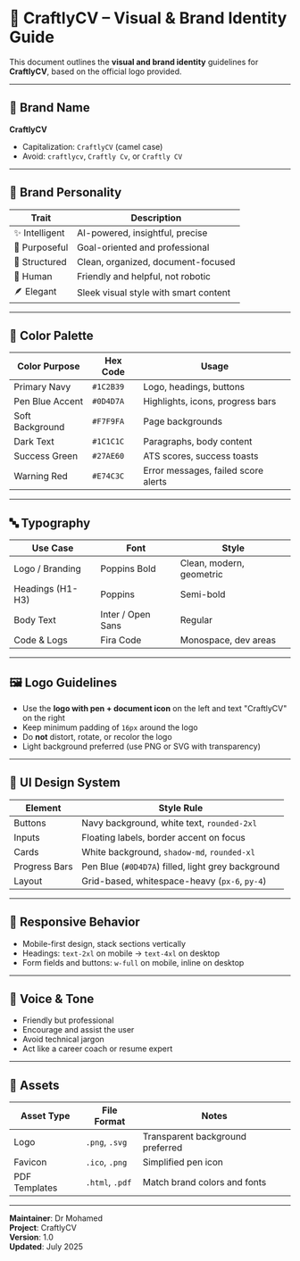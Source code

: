 # 🎨 CraftlyCV – Visual & Brand Identity Guide

This document outlines the **visual and brand identity** guidelines for **CraftlyCV**, based on the official logo provided.

---

## 🪪 Brand Name
**CraftlyCV**

- Capitalization: `CraftlyCV` (camel case)
- Avoid: `craftlycv`, `Craftly Cv`, or `Craftly CV`

---

## 🧠 Brand Personality

| Trait         | Description                            |
|---------------|----------------------------------------|
| ✨ Intelligent | AI-powered, insightful, precise        |
| 🎯 Purposeful | Goal-oriented and professional         |
| 📄 Structured  | Clean, organized, document-focused      |
| 🧠 Human       | Friendly and helpful, not robotic      |
| 🪶 Elegant     | Sleek visual style with smart content  |

---

## 🎨 Color Palette

| Color Purpose       | Hex Code   | Usage                                 |
|---------------------|------------|----------------------------------------|
| Primary Navy        | `#1C2B39`  | Logo, headings, buttons                |
| Pen Blue Accent     | `#0D4D7A`  | Highlights, icons, progress bars       |
| Soft Background     | `#F7F9FA`  | Page backgrounds                       |
| Dark Text           | `#1C1C1C`  | Paragraphs, body content               |
| Success Green       | `#27AE60`  | ATS scores, success toasts             |
| Warning Red         | `#E74C3C`  | Error messages, failed score alerts    |

---

## 🔤 Typography

| Use Case           | Font           | Style                  |
|--------------------|----------------|------------------------|
| Logo / Branding    | Poppins Bold   | Clean, modern, geometric |
| Headings (H1-H3)   | Poppins        | Semi-bold              |
| Body Text          | Inter / Open Sans | Regular              |
| Code & Logs        | Fira Code      | Monospace, dev areas   |

---

## 🖼️ Logo Guidelines

- Use the **logo with pen + document icon** on the left and text "CraftlyCV" on the right
- Keep minimum padding of `16px` around the logo
- Do **not** distort, rotate, or recolor the logo
- Light background preferred (use PNG or SVG with transparency)

---

## 🧩 UI Design System

| Element      | Style Rule                                      |
|--------------|--------------------------------------------------|
| Buttons      | Navy background, white text, `rounded-2xl`       |
| Inputs       | Floating labels, border accent on focus          |
| Cards        | White background, `shadow-md`, `rounded-xl`      |
| Progress Bars| Pen Blue (`#0D4D7A`) filled, light grey background |
| Layout       | Grid-based, whitespace-heavy (`px-6`, `py-4`)    |

---

## 📱 Responsive Behavior

- Mobile-first design, stack sections vertically
- Headings: `text-2xl` on mobile → `text-4xl` on desktop
- Form fields and buttons: `w-full` on mobile, inline on desktop

---

## 🧠 Voice & Tone

- Friendly but professional
- Encourage and assist the user
- Avoid technical jargon
- Act like a career coach or resume expert

---

## 📁 Assets

| Asset Type       | File Format | Notes                               |
|------------------|-------------|--------------------------------------|
| Logo             | `.png`, `.svg` | Transparent background preferred   |
| Favicon          | `.ico`, `.png` | Simplified pen icon                 |
| PDF Templates    | `.html`, `.pdf` | Match brand colors and fonts        |

---

**Maintainer**: Dr Mohamed  
**Project**: CraftlyCV  
**Version**: 1.0  
**Updated**: July 2025